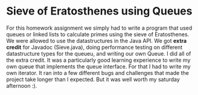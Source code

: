 # Sieve of Eratosthenes using Queues #

  For this homework assignment we simply had to write a program that used queues or linked lists to calculate primes using the sieve of Eratosthenes. We were allowed to use the datastructures in the Java API. We got <b>extra credit</b> for Javadoc (Sieve.java), doing performance testing on different datastructure types for the queueu, and writing our own Queue.
  I did all of the extra credit. It was a particularly good learning experience to write my own queue that implements the queue interface. For that I had to write my own iterator. It ran into a few different bugs and challenges that made the project take longer than I expected. But it was well worth my saturday afternoon :).
